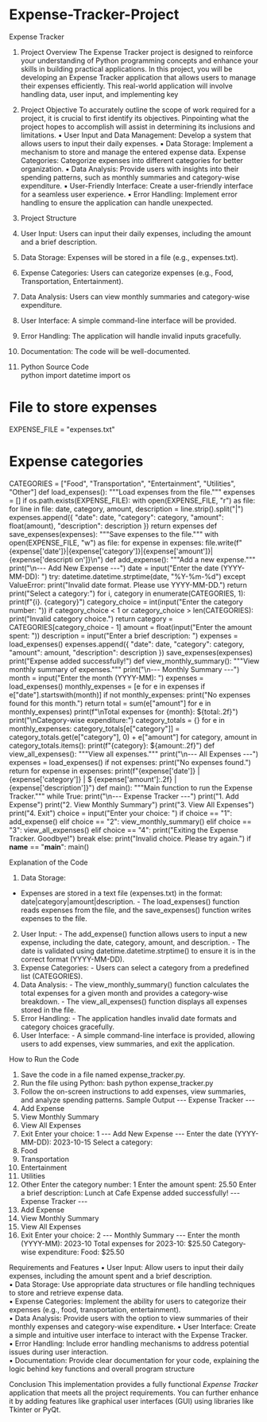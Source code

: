 # Expense-Tracker-Project

Expense Tracker 
 
1. Project Overview 
The Expense Tracker project is designed to reinforce your understanding of Python 
programming concepts and enhance your skills in building practical applications. In this 
project, you will be developing an Expense Tracker application that allows users to manage 
their expenses efficiently. This real-world application will involve handling data, user input, and implementing key  
2. Project Objective 
To accurately outline the scope of work required for a project, it is crucial to first identify its 
objectives. Pinpointing what the project hopes to accomplish will assist in determining its 
inclusions and limitations. 
▪ User Input and Data Management: Develop a system that allows users to input their 
daily expenses. 
▪ Data Storage: Implement a mechanism to store and manage the entered expense data. 
Expense Categories: Categorize expenses into different categories for better 
organization. 
▪ Data Analysis: Provide users with insights into their spending patterns, such as monthly 
summaries and category-wise expenditure. 
▪ User-Friendly Interface: Create a user-friendly interface for a seamless user experience. 
▪ Error Handling: Implement error handling to ensure the application can handle 
unexpected. 
3. Project Structure 
1. User Input: Users can input their daily expenses, including the amount and a brief 
description. 
2. Data Storage: Expenses will be stored in a file (e.g., expenses.txt). 
3. Expense Categories: Users can categorize expenses (e.g., Food, Transportation, 
Entertainment). 
4. Data Analysis: Users can view monthly summaries and category-wise expenditure. 
5. User Interface: A simple command-line interface will be provided. 
6. Error Handling: The application will handle invalid inputs gracefully. 
7. Documentation: The code will be well-documented.
   
4. Python Source Code  
python 
import datetime 
import os 
# File to store expenses 
EXPENSE_FILE = "expenses.txt" 
# Expense categories 
CATEGORIES = ["Food", "Transportation", "Entertainment", "Utilities", "Other"] 
def load_expenses(): 
"""Load expenses from the file.""" 
expenses = [] 
if os.path.exists(EXPENSE_FILE): 
with open(EXPENSE_FILE, "r") as file: 
for line in file: 
date, category, amount, description = line.strip().split("|") 
expenses.append({ 
"date": date, 
"category": category, 
"amount": float(amount), 
"description": description 
}) 
return expenses 
def save_expenses(expenses): 
"""Save expenses to the file.""" 
with open(EXPENSE_FILE, "w") as file: 
for expense in expenses: 
file.write(f"{expense['date']}|{expense['category']}|{expense['amount']}|{expense['descripti
 on']}\n") 
def add_expense(): 
"""Add a new expense.""" 
print("\n--- Add New Expense ---") 
date = input("Enter the date (YYYY-MM-DD): ") 
try: 
datetime.datetime.strptime(date, "%Y-%m-%d") 
except ValueError: 
print("Invalid date format. Please use YYYY-MM-DD.") 
return 
print("Select a category:") 
for i, category in enumerate(CATEGORIES, 1): 
print(f"{i}. {category}") 
category_choice = int(input("Enter the category number: ")) 
if category_choice < 1 or category_choice > len(CATEGORIES): 
print("Invalid category choice.") 
return 
category = CATEGORIES[category_choice - 1] 
amount = float(input("Enter the amount spent: ")) 
description = input("Enter a brief description: ") 
expenses = load_expenses() 
expenses.append({ 
"date": date, 
"category": category, 
"amount": amount, 
"description": description 
}) 
save_expenses(expenses) 
print("Expense added successfully!") 
def view_monthly_summary(): 
"""View monthly summary of expenses.""" 
print("\n--- Monthly Summary ---") 
month = input("Enter the month (YYYY-MM): ") 
expenses = load_expenses() 
monthly_expenses = [e for e in expenses if e["date"].startswith(month)] 
if not monthly_expenses: 
print("No expenses found for this month.") 
return 
total = sum(e["amount"] for e in monthly_expenses) 
print(f"\nTotal expenses for {month}: ${total:.2f}") 
print("\nCategory-wise expenditure:") 
category_totals = {} 
for e in monthly_expenses: 
category_totals[e["category"]] = category_totals.get(e["category"], 0) + e["amount"] 
for category, amount in category_totals.items(): 
print(f"{category}: ${amount:.2f}") 
def view_all_expenses(): 
"""View all expenses.""" 
print("\n--- All Expenses ---") 
expenses = load_expenses() 
if not expenses: 
print("No expenses found.") 
return 
for expense in expenses: 
print(f"{expense['date']} 
| {expense['category']} | $ 
{expense['amount']:.2f} | 
{expense['description']}") 
def main(): 
"""Main function to run the Expense Tracker.""" 
while True: 
print("\n--- Expense Tracker ---") 
print("1. Add Expense") 
print("2. View Monthly Summary") 
print("3. View All Expenses") 
print("4. Exit") 
choice = input("Enter your choice: ") 
if choice == "1": 
add_expense() 
elif choice == "2": 
view_monthly_summary() 
elif choice == "3": 
view_all_expenses() 
elif choice == "4": 
print("Exiting the Expense Tracker. Goodbye!") 
break 
else: 
print("Invalid choice. Please try again.") 
if __name__ == "__main__": 
main()

Explanation of the Code 
1. Data Storage: 
- Expenses are stored in a text file (expenses.txt) in the format: 
date|category|amount|description. - The load_expenses() function reads expenses from the file, and the save_expenses() 
function writes expenses to the file. 
2. User Input: - The add_expense() function allows users to input a new expense, including the date, 
category, amount, and description. - The date is validated using datetime.datetime.strptime() to ensure it is in the correct 
format (YYYY-MM-DD). 
3. Expense Categories: - Users can select a category from a predefined list (CATEGORIES). 
4. Data Analysis: - The view_monthly_summary() function calculates the total expenses for a given month 
and provides a category-wise breakdown. - The view_all_expenses() function displays all expenses stored in the file. 
5. Error Handling: - The application handles invalid date formats and category choices gracefully. 
6. User Interface: - A simple command-line interface is provided, allowing users to add expenses, view 
summaries, and exit the application.
 
How to Run the Code 
1. Save the code in a file named expense_tracker.py. 
2. Run the file using Python: 
bash 
python expense_tracker.py 
3. Follow the on-screen instructions to add expenses, view summaries, and analyze 
spending patterns. 
Sample Output --- Expense Tracker --- 
1. Add Expense 
2. View Monthly Summary 
3. View All Expenses 
4. Exit 
Enter your choice: 1 --- Add New Expense --- 
Enter the date (YYYY-MM-DD): 2023-10-15 
Select a category: 
1. Food 
2. Transportation 
3. Entertainment 
4. Utilities 
5. Other 
Enter the category number: 1 
Enter the amount spent: 25.50 
Enter a brief description: Lunch at Cafe 
Expense added successfully! --- Expense Tracker --- 
1. Add Expense 
2. View Monthly Summary 
3. View All Expenses 
4. Exit 
Enter your choice: 2 --- Monthly Summary --- 
Enter the month (YYYY-MM): 2023-10 
Total expenses for 2023-10: $25.50 
Category-wise expenditure: 
Food: $25.50

Requirements and Features 
▪ User Input: Allow users to input their daily expenses, including the amount spent and a 
brief description.  
▪ Data Storage: Use appropriate data structures or file handling techniques to store and 
retrieve expense data.  
▪ Expense Categories: Implement the ability for users to categorize their expenses (e.g., 
food, transportation, entertainment).  
▪ Data Analysis: Provide users with the option to view summaries of their monthly 
expenses and category-wise expenditure. 
▪ User Interface: Create a simple and intuitive user interface to interact with the Expense 
Tracker.  
▪ Error Handling: Include error handling mechanisms to address potential issues during 
user interaction.  
▪ Documentation: Provide clear documentation for your code, explaining the logic behind 
key functions and overall program structure 

Conclusion 
This implementation provides a fully functional *Expense Tracker* application that meets 
all the project requirements. You can further enhance it by adding features like graphical 
user interfaces (GUI) using libraries like Tkinter or PyQt.
